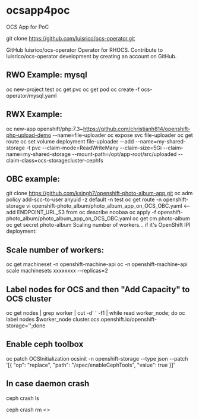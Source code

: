 # ocsapp4poc
OCS App for PoC

git clone https://github.com/luisrico/ocs-operator.git

GitHub
luisrico/ocs-operator
Operator for RHOCS. Contribute to luisrico/ocs-operator development by creating an account on GitHub.
## RWO Example: mysql
oc new-project test
oc get pvc 
oc get pod
oc create -f ocs-operator/mysql.yaml
## RWX Example:
oc new-app openshift/php:7.3~https://github.com/christianh814/openshift-php-upload-demo --name=file-uploader
oc expose svc file-uploader
oc get route
oc set volume deployment file-uploader --add --name=my-shared-storage -t pvc --claim-mode=ReadWriteMany --claim-size=5Gi --claim-name=my-shared-storage --mount-path=/opt/app-root/src/uploaded --claim-class=ocs-storagecluster-cephfs
## OBC example: 
git clone https://github.com/ksingh7/openshift-photo-album-app.git
oc adm policy add-scc-to-user anyuid -z default -n test
oc get route -n openshift-storage 
vi openshift-photo_album/photo_album_app_on_OCS_OBC.yaml <-- add ENDPOINT_URL_S3 from oc describe noobaa
oc apply -f openshift-photo_album/photo_album_app_on_OCS_OBC.yaml
oc get cm photo-album
oc get secret photo-album
Scaling number of workers... if it's OpenShift IPI deployment:
## Scale number of workers:
oc get machineset -n openshift-machine-api 
oc -n openshift-machine-api scale machinesets xxxxxxxx --replicas=2

## Label nodes for OCS and then "Add Capacity" to OCS cluster
oc get nodes | grep worker | cut -d' ' -f1 | while read worker_node; do oc label nodes $worker_node cluster.ocs.openshift.io/openshift-storage='';done

## Enable ceph toolbox
oc patch OCSInitialization ocsinit -n openshift-storage --type json --patch  '[{ "op": "replace", "path": "/spec/enableCephTools", "value": true }]'

## In case daemon crash
ceph crash ls

ceph crash rm <> 
